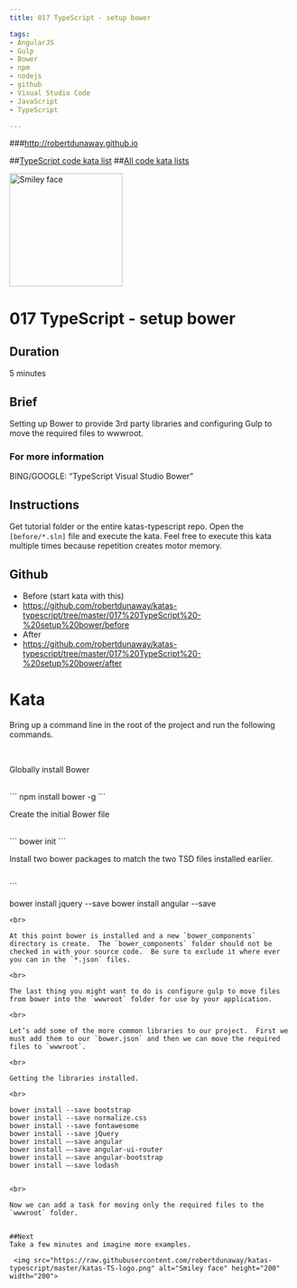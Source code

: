 ```yaml
---
title: 017 TypeScript - setup bower

tags: 
- AngularJS
- Gulp
- Bower
- npm
- nodejs
- github
- Visual Studio Code
- JavaScript
- TypeScript

---
```


###http://robertdunaway.github.io

##[TypeScript code kata list](http://mycodekatas.github.io/typescript.html)
##[All code kata lists](http://mycodekatas.github.io/)

 <img src="https://raw.githubusercontent.com/robertdunaway/katas-typescript/master/katas-TS-logo.png" alt="Smiley face" height="200" width="200"> 

# 017 TypeScript - setup bower

## Duration
5 minutes

## Brief
Setting up Bower to provide 3rd party libraries and configuring Gulp to move the required files to wwwroot.

### For more information 
BING/GOOGLE: “TypeScript Visual Studio Bower”

## Instructions
Get tutorial folder or the entire katas-typescript repo.
Open the `[before/*.sln]` file and execute the kata.
Feel free to execute this kata multiple times because repetition creates motor memory.

## Github
 - Before (start kata with this)
  - https://github.com/robertdunaway/katas-typescript/tree/master/017%20TypeScript%20-%20setup%20bower/before
 - After
  - https://github.com/robertdunaway/katas-typescript/tree/master/017%20TypeScript%20-%20setup%20bower/after


# Kata

Bring up a command line in the root of the project and run the following commands.

<br>

Globally install Bower

<br>
```
	npm install bower -g
```
<br>

Create the initial Bower file

<br>
```
	bower init
```
<br>

Install two bower packages to match the two TSD files installed earlier.

<br>
```

bower install jquery --save
bower install angular --save


```
<br>

At this point bower is installed and a new `bower_components` directory is create.  The `bower_components` folder should not be checked in with your source code.  Be sure to exclude it where ever you can in the `*.json` files.

<br>

The last thing you might want to do is configure gulp to move files from bower into the `wwwroot` folder for use by your application.

<br>

Let’s add some of the more common libraries to our project.  First we must add them to our `bower.json` and then we can move the required files to `wwwroot`.

<br>

Getting the libraries installed.

<br>

```

	bower install --save bootstrap
	bower install --save normalize.css
	bower install --save fontawesome
	bower install --save jQuery
	bower install –-save angular
	bower install –-save angular-ui-router
	bower install –-save angular-bootstrap
	bower install –-save lodash


```

<br>

Now we can add a task for moving only the required files to the `wwwroot` folder.


##Next
Take a few minutes and imagine more examples. 

 <img src="https://raw.githubusercontent.com/robertdunaway/katas-typescript/master/katas-TS-logo.png" alt="Smiley face" height="200" width="200"> 